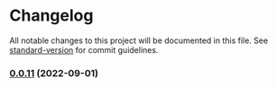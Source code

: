 # Changelog

All notable changes to this project will be documented in this file. See [standard-version](https://github.com/conventional-changelog/standard-version) for commit guidelines.

### [0.0.11](https://github.com/watonyweng/eslint-config/compare/v0.0.10...v0.0.11) (2022-09-01)

